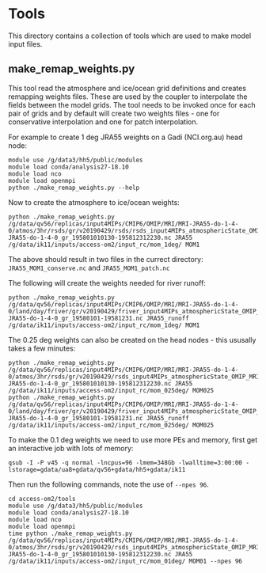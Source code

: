
# Tools

This directory contains a collection of tools which are used to make model input files.


## make\_remap\_weights.py

This tool read the atmosphere and ice/ocean grid definitions and creates remapping weights files. These are used by the coupler to interpolate the fields between the model grids. The tool needs to be invoked once for each pair of grids and by default will create two weights files - one for conservative interpolation and one for patch interpolation.

For example to create 1 deg JRA55 weights on a Gadi (NCI.org.au) head node:

```
module use /g/data3/hh5/public/modules
module load conda/analysis27-18.10
module load nco
module load openmpi
python ./make_remap_weights.py --help
```

Now to create the atmosphere to ice/ocean weights:

```
python ./make_remap_weights.py /g/data/qv56/replicas/input4MIPs/CMIP6/OMIP/MRI/MRI-JRA55-do-1-4-0/atmos/3hr/rsds/gr/v20190429/rsds/rsds_input4MIPs_atmosphericState_OMIP_MRI-JRA55-do-1-4-0_gr_195801010130-195812312230.nc JRA55 /g/data/ik11/inputs/access-om2/input_rc/mom_1deg/ MOM1
```

The above should result in two files in the currect directory: `JRA55_MOM1_conserve.nc` and `JRA55_MOM1_patch.nc`

The following will create the weights needed for river runoff:

```
python ./make_remap_weights.py /g/data/qv56/replicas/input4MIPs/CMIP6/OMIP/MRI/MRI-JRA55-do-1-4-0/land/day/friver/gr/v20190429/friver_input4MIPs_atmosphericState_OMIP_MRI-JRA55-do-1-4-0_gr_19580101-19581231.nc JRA55_runoff /g/data/ik11/inputs/access-om2/input_rc/mom_1deg/ MOM1
```

The 0.25 deg weights can also be created on the head nodes - this ususally takes a few minutes:

```
python ./make_remap_weights.py /g/data/qv56/replicas/input4MIPs/CMIP6/OMIP/MRI/MRI-JRA55-do-1-4-0/atmos/3hr/rsds/gr/v20190429/rsds_input4MIPs_atmosphericState_OMIP_MRI-JRA55-do-1-4-0_gr_195801010130-195812312230.nc JRA55 /g/data/ik11/inputs/access-om2/input_rc/mom_025deg/ MOM025
python ./make_remap_weights.py /g/data/qv56/replicas/input4MIPs/CMIP6/OMIP/MRI/MRI-JRA55-do-1-4-0/land/day/friver/gr/v20190429/friver_input4MIPs_atmosphericState_OMIP_MRI-JRA55-do-1-4-0_gr_19580101-19581231.nc JRA55_runoff /g/data/ik11/inputs/access-om2/input_rc/mom_025deg/ MOM025
```

To make the 0.1 deg weights we need to use more PEs and memory, first get an interactive job with lots of memory:

```
qsub -I -P v45 -q normal -lncpus=96 -lmem=348Gb -lwalltime=3:00:00 -lstorage=gdata/ua8+gdata/qv56+gdata/hh5+gdata/ik11
```

Then run the following commands, note the use of `--npes 96`.

```
cd access-om2/tools
module use /g/data3/hh5/public/modules
module load conda/analysis27-18.10
module load nco
module load openmpi
time python ./make_remap_weights.py /g/data/qv56/replicas/input4MIPs/CMIP6/OMIP/MRI/MRI-JRA55-do-1-4-0/atmos/3hr/rsds/gr/v20190429/rsds_input4MIPs_atmosphericState_OMIP_MRI-JRA55-do-1-4-0_gr_195801010130-195812312230.nc JRA55 /g/data/ik11/inputs/access-om2/input_rc/mom_01deg/ MOM01 --npes 96

```


